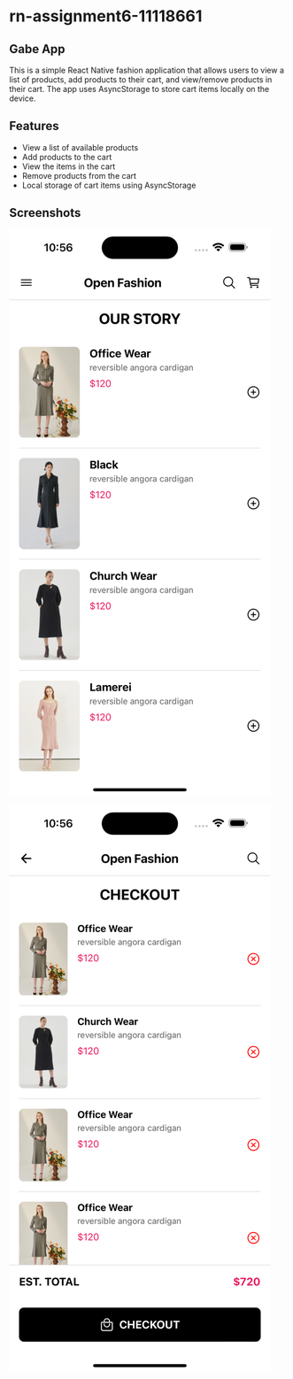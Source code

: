 # rn-assignment6-11118661

## Gabe App



This is a simple React Native fashion application that allows users to view a list of products, add products to their cart, and view/remove products in their cart. The app uses AsyncStorage to store cart items locally on the device.

## Features

- View a list of available products
- Add products to the cart
- View the items in the cart
- Remove products from the cart
- Local storage of cart items using AsyncStorage

## Screenshots

![HomeScreen](https://github.com/Darkvader007/rn-assignment6-11118661/blob/main/MyApp/images/Simulator%20Screenshot2.png)

![CheckoutScreen](https://github.com/Darkvader007/rn-assignment6-11118661/blob/main/MyApp/images/Simulator%20Screenshot1.png)
